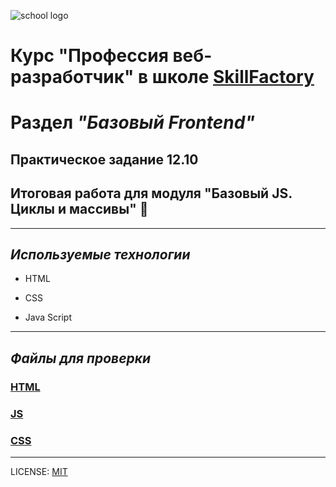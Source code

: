 ![school logo](https://lms.skillfactory.ru/static/base-theme-ironwood/images/logo.png)

# Курс **"Профессия веб-разработчик"** в школе [SkillFactory](https://skillfactory.ru/)


# Раздел *"Базовый Frontend"* 
## Практическое задание 12.10
## Итоговая работа для модуля "Базовый JS. Циклы и массивы" 🚀

---
## *Используемые технологии*

* HTML

* CSS

* Java Script
---

## *Файлы для проверки*

### [HTML](/index.html)

### [JS](/js/index.js)

### [CSS](/css/index.css)

---
LICENSE: [MIT](/LICENSE.md)

